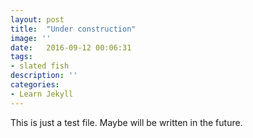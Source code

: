 ```yaml
---
layout: post
title:  "Under construction"
image: ''
date:   2016-09-12 00:06:31
tags:
- slated fish
description: ''
categories:
- Learn Jekyll 
---
```


This is just a test file. Maybe will be written in the future.
